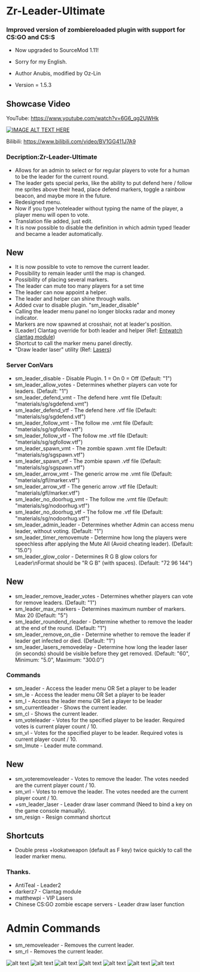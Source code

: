 # Zr-Leader-Ultimate
 
### Improved version of zombiereloaded plugin with support for CS:GO and CS:S

* Now upgraded to SourceMod 1.11!
* Sorry for my English.

* Author Anubis, modified by Oz-Lin
* Version = 1.5.3

## Showcase Video
YouTube: https://www.youtube.com/watch?v=6G6_qg2UWHk

[![IMAGE ALT TEXT HERE](https://yt-embed.live/embed?v=6G6_qg2UWHk)](https://www.youtube.com/watch?v=6G6_qg2UWHk)

Bilibili: https://www.bilibili.com/video/BV1GG411J7A9

### Decription:Zr-Leader-Ultimate

* Allows for an admin to select or for regular players to vote for a human to be the leader for the current round. 
* The leader gets special perks, like the ability to put defend here / follow me sprites above their head, 
place defend markers, toggle a rainbow beacon, and maybe more in the future.
* Redesigned menu.
* Now if you type !voteleader without typing the name of the player, a player menu will open to vote.
* Translation file added, just edit.
* It is now possible to disable the definition in which admin typed !leader and became a leader automatically.

## New

* It is now possible to vote to remove the current leader.
* Possibility to remain leader until the map is changed.
* Possibility of placing several markers. 
* The leader can mute too many players for a set time
* The leader can now appoint a helper.
* The leader and helper can shine through walls.
* Added cvar to disable plugin. "sm_leader_disable"
* Calling the leader menu panel no longer blocks radar and money indicator.
* Markers are now spawned at crosshair, not at leader's position.
* [Leader] Clantag override for both leader and helper (Ref: [Entwatch clantag module](https://github.com/darkerz7/CSGO-Plugins/blob/master/EntWatch_DZ/addons/sourcemod/scripting/entwatch/module_clantag.inc))
* Shortcut to call the marker menu panel directly.
* "Draw leader laser" utility (Ref: [Lasers](https://github.com/matthewpi/lasers))

### Server ConVars

* sm_leader_disable - Disable Plugin. 1 = On 0 = Off (Default: "1")
* sm_leader_allow_votes - Determines whether players can vote for leaders. (Default: "1")
* sm_leader_defend_vmt - The defend here .vmt file (Default: "materials/sg/sgdefend.vmt")
* sm_leader_defend_vtf - The defend here .vtf file (Default: "materials/sg/sgdefend.vtf")
* sm_leader_follow_vmt - The follow me .vmt file (Default: "materials/sg/sgfollow.vtf")
* sm_leader_follow_vtf - The follow me .vtf file (Default: "materials/sg/sgfollow.vtf")
* sm_leader_spawn_vmt - The zombie spawn .vmt file (Default: "materials/sg/sgspawn.vtf")
* sm_leader_spawn_vtf - The zombie spawn .vtf file (Default: "materials/sg/sgspawn.vtf")
* sm_leader_arrow_vmt - The generic arrow me .vmt file (Default: "materials/gfl/marker.vtf")
* sm_leader_arrow_vtf - The generic arrow .vtf file (Default: "materials/gfl/marker.vtf")
* sm_leader_no_doorhug_vmt - The follow me .vmt file (Default: "materials/sg/nodoorhug.vtf")
* sm_leader_no_doorhug_vtf - The follow me .vtf file (Default: "materials/sg/nodoorhug.vtf")
* sm_leader_admin_leader - Determines whether Admin can access menu leader, without voting. (Default: "1")
* sm_leader_timer_removemute - Determine how long the players were speechless after applying the Mute All (Avoid cheating leader). (Default: "15.0")
* sm_leader_glow_color - Determines R G B glow colors for Leader\nFormat should be \"R G B\" (with spaces). (Default: "72 96 144")

## New

* sm_leader_remove_leader_votes - Determines whether players can vote for remove leaders. (Default: "1")
* sm_leader_max_markers - Determines maximum number of markers. Max 20 (Default: "5")
* sm_leader_roundend_rleader - Determine whether to remove the leader at the end of the round. (Default: "1")
* sm_leader_remove_on_die - Determine whether to remove the leader if leader get infected or died. (Default: "1")
* sm_leader_lasers_removedelay - Determine how long the leader laser (in seconds) should be visible before they get removed. (Default: "60", Minimum: "5.0", Maximum: "300.0")

### Commands

* sm_leader - Access the leader menu OR Set a player to be leader
* sm_le - Access the leader menu OR Set a player to be leader
* sm_l - Access the leader menu OR Set a player to be leader
* sm_currentleader - Shows the current leader.
* sm_cl - Shows the current leader.
* sm_voteleader - Votes for the specified player to be leader. Required votes is current player count / 10.
* sm_vl - Votes for the specified player to be leader. Required votes is current player count / 10.
* sm_lmute - Leader mute command.

## New

* sm_voteremoveleader - Votes to remove the leader. The votes needed are the current player count / 10.
* sm_vrl - Votes to remove the leader. The votes needed are the current player count / 10.
* +sm_leader_laser - Leader draw laser command (Need to bind a key on the game console manually).
* sm_resign - Resign command shortcut

## Shortcuts
* Double press +lookatweapon (default as F key) twice quickly to call the leader marker menu.

### Thanks.

* AntiTeal - Leader2
* darkerz7 - Clantag module
* matthewpi - VIP Lasers
* Chinese CS:GO zombie escape servers - Leader draw laser function

# Admin Commands
* sm_removeleader - Removes the current leader.
* sm_rl - Removes the current leader.

![alt text](https://raw.githubusercontent.com/Oz-Lin/Zr-Leader-Ultimate/main/img/20220708174300_1.jpg)
![alt text](https://raw.githubusercontent.com/Oz-Lin/Zr-Leader-Ultimate/main/img/20220708174819_1.jpg)
![alt text](https://raw.githubusercontent.com/Oz-Lin/Zr-Leader-Ultimate/main/img/20220708174454_1.jpg)
![alt text](https://raw.githubusercontent.com/Oz-Lin/Zr-Leader-Ultimate/main/img/20220708174420_1.jpg)
![alt text](https://raw.githubusercontent.com/Oz-Lin/Zr-Leader-Ultimate/main/img/img6.jpg)
![alt text](https://raw.githubusercontent.com/Oz-Lin/Zr-Leader-Ultimate/main/img/20220708174716_1.jpg)
![alt text](https://raw.githubusercontent.com/Oz-Lin/Zr-Leader-Ultimate/main/img/20220708175101_1.jpg)
